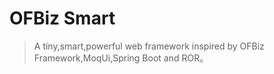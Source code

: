 # OFBiz Smart

> A tiny,smart,powerful web framework inspired by OFBiz Framework,MoqUi,Spring Boot and ROR。
